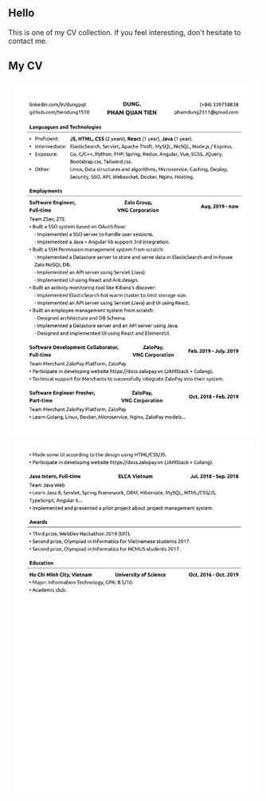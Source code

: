 ## Hello

This is one of my CV collection. If you feel interesting, don't hesitate to contact me.

## My CV

![Fullstack_Pham-Quan-Tien-Dung-0001.pdf](./Fullstack_Pham-Quan-Tien-Dung-images/0001.jpg)
![Fullstack_Pham-Quan-Tien-Dung-0002.pdf](./Fullstack_Pham-Quan-Tien-Dung-images/0002.jpg)